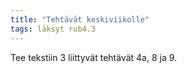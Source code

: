 ```yaml
---
title: "Tehtävät keskiviikolle"
tags: läksyt rub4.3
---
```


Tee tekstiin 3 liittyvät tehtävät 4a, 8 ja 9. 